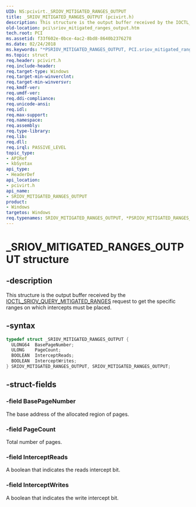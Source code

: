 ```yaml
---
UID: NS:pcivirt._SRIOV_MITIGATED_RANGES_OUTPUT
title: _SRIOV_MITIGATED_RANGES_OUTPUT (pcivirt.h)
description: This structure is the output buffer received by the IOCTL_SRIOV_QUERY_MITIGATED_RANGES request to get the specific ranges on which intercepts must be placed.
old-location: pci\sriov_mitigated_ranges_output.htm
tech.root: PCI
ms.assetid: f33f602e-0bce-4ac2-8bd8-8640b2376278
ms.date: 02/24/2018
ms.keywords: "*PSRIOV_MITIGATED_RANGES_OUTPUT, PCI.sriov_mitigated_ranges_output, SRIOV_MITIGATED_RANGES_OUTPUT, SRIOV_MITIGATED_RANGES_OUTPUT structure [Buses], _SRIOV_MITIGATED_RANGES_OUTPUT, pcivirt/SRIOV_MITIGATED_RANGES_OUTPUT"
ms.topic: struct
req.header: pcivirt.h
req.include-header:
req.target-type: Windows
req.target-min-winverclnt:
req.target-min-winversvr:
req.kmdf-ver:
req.umdf-ver:
req.ddi-compliance:
req.unicode-ansi:
req.idl:
req.max-support:
req.namespace:
req.assembly:
req.type-library:
req.lib:
req.dll:
req.irql: PASSIVE_LEVEL
topic_type:
- APIRef
- kbSyntax
api_type:
- HeaderDef
api_location:
- pcivirt.h
api_name:
- SRIOV_MITIGATED_RANGES_OUTPUT
product:
- Windows
targetos: Windows
req.typenames: SRIOV_MITIGATED_RANGES_OUTPUT, *PSRIOV_MITIGATED_RANGES_OUTPUT
---
```


# _SRIOV_MITIGATED_RANGES_OUTPUT structure


## -description


This structure is the output buffer received by the <a href="https://docs.microsoft.com/windows-hardware/drivers/ddi/content/pcivirt/ni-pcivirt-ioctl_sriov_query_mitigated_ranges">IOCTL_SRIOV_QUERY_MITIGATED_RANGES</a> request to get the specific ranges on which intercepts must be placed.


## -syntax


```cpp
typedef struct _SRIOV_MITIGATED_RANGES_OUTPUT {
  ULONG64  BasePageNumber;
  ULONG    PageCount;
  BOOLEAN  InterceptReads;
  BOOLEAN  InterceptWrites;
} SRIOV_MITIGATED_RANGES_OUTPUT, SRIOV_MITIGATED_RANGES_OUTPUT;
```


## -struct-fields




### -field BasePageNumber

The base address of the allocated region of pages.


### -field PageCount

Total number of pages.


### -field InterceptReads

A boolean that indicates the reads intercept bit.


### -field InterceptWrites

A boolean that indicates the write intercept bit.

